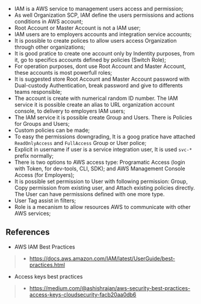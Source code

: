 - IAM is a AWS service to management users access and permission;
- As well Organization SCP, IAM define the users permissions and actions conditions in AWS account;
- Root Account or Master Account is not a IAM user;
- IAM users are to employers accounts and integration service accounts;  
- It is possible to create polices to allow users access Organization through other organizations;
- It is good pratice to create one account only by Indentity purposes, from it, go to specifics accounts defined by policies (Switch Role);
- For operation purposes, dont use Root Account and Master Account, these accounts is most powerfull roles;
- It is suggested store Root Account and Master Account password with Dual-custody Authentication, break password and give to differents teams responsible;
- The account is create with numerical random ID number. The IAM service it is possible create an alias to URL organization account console, to delivery to employers IAM users;
- The IAM service it is possible create Group and Users. There is Policies for Groups and Users;
- Custom policies can be made;
- To easy the permissions downgrading, It is a goog pratice have attached `ReadOnlyAccess` and `FullAccess` Group or User police;
- Explicit in username if user is a service integration user, It is used `svc-*` prefix normally;  
- There is two options to AWS access type: Programatic Access (login with Token, for dev-tools, CLI, SDK); and AWS Management Console Access (for Employers); 
- It is possible set permission to User with following permission: Group, Copy permission from existing user, and Attach existing policies directly. The User can have permissions defined with one more type.
- User Tag assist in filters;
- Role is a mecanism to allow resources AWS to communicate with other AWS services;

## References

- AWS IAM Best Practices
> - https://docs.aws.amazon.com/IAM/latest/UserGuide/best-practices.html

- Access keys best practices
> - https://medium.com/@ashishrajan/aws-security-best-practices-access-keys-cloudsecurity-facb20aa0db6
